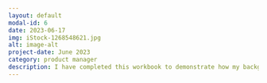```yaml
---
layout: default
modal-id: 6
date: 2023-06-17
img: iStock-1268548621.jpg
alt: image-alt
project-date: June 2023
category: product manager
description: I have completed this workbook to demonstrate how my background as a center manager is analogous to a product manager of physical therapy services.  Please visit this link to view: https://docs.google.com/document/d/1ngzW6iNvd7qS8dvrZnbUe1-dtZKnKjHStIIeVJvY_kU/edit?usp=sharing
---
```

